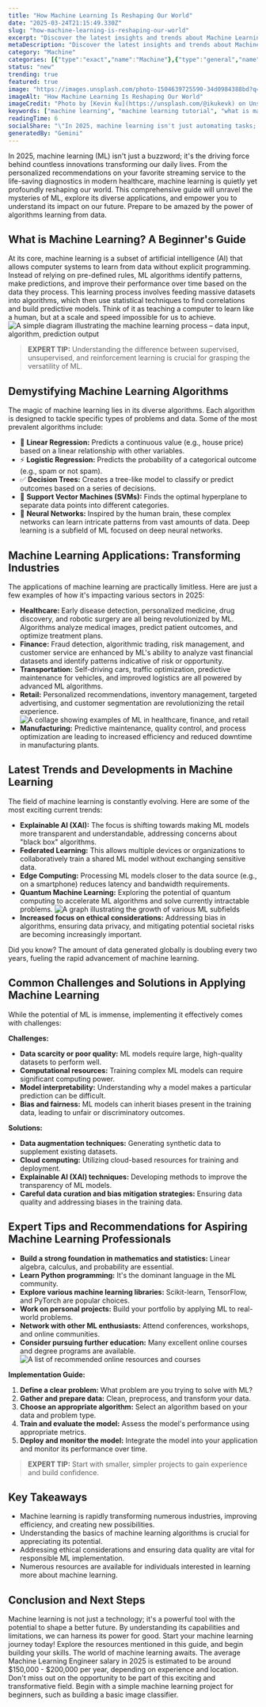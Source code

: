 ```yaml
---
title: "How Machine Learning Is Reshaping Our World"
date: "2025-03-24T21:15:49.330Z"
slug: "how-machine-learning-is-reshaping-our-world"
excerpt: "Discover the latest insights and trends about Machine Learning. This comprehensive guide covers everything you need to know about Machine Learning in 2025."
metaDescription: "Discover the latest insights and trends about Machine Learning. This comprehensive guide covers everything you need to know about Machine Learning in 2025."
category: "Machine"
categories: [{"type":"exact","name":"Machine"},{"type":"general","name":"Data Science"},{"type":"medium","name":"Artificial Intelligence"},{"type":"specific","name":"Deep Learning"},{"type":"niche","name":"Neural Networks"}]
status: "new"
trending: true
featured: true
image: "https://images.unsplash.com/photo-1504639725590-34d0984388bd?q=85&w=1200&fit=max&fm=webp&auto=compress"
imageAlt: "How Machine Learning Is Reshaping Our World"
imageCredit: "Photo by [Kevin Ku](https://unsplash.com/@ikukevk) on Unsplash"
keywords: ["machine learning", "machine learning tutorial", "what is machine learning", "machine learning algorithms", "machine learning applications", "best machine learning courses", "machine learning for beginners", "machine learning engineer salary", "apply machine learning", "machine learning projects for beginners"]
readingTime: 6
socialShare: "\"In 2025, machine learning isn't just automating tasks; it's fundamentally changing how we solve problems, make decisions, and even understand the world around us.\""
generatedBy: "Gemini"
---
```




In 2025, machine learning (ML) isn't just a buzzword; it's the driving force behind countless innovations transforming our daily lives. From the personalized recommendations on your favorite streaming service to the life-saving diagnostics in modern healthcare, machine learning is quietly yet profoundly reshaping our world. This comprehensive guide will unravel the mysteries of ML, explore its diverse applications, and empower you to understand its impact on our future.  Prepare to be amazed by the power of algorithms learning from data.

## What is Machine Learning? A Beginner's Guide

At its core, machine learning is a subset of artificial intelligence (AI) that allows computer systems to learn from data without explicit programming.  Instead of relying on pre-defined rules, ML algorithms identify patterns, make predictions, and improve their performance over time based on the data they process. This learning process involves feeding massive datasets into algorithms, which then use statistical techniques to find correlations and build predictive models.  Think of it as teaching a computer to learn like a human, but at a scale and speed impossible for us to achieve. ![A simple diagram illustrating the machine learning process – data input, algorithm, prediction output](https://images.unsplash.com/photo-1561557944-6e7860d1a7eb?q=85&w=1200&fit=max&fm=webp&auto=compress)

> **EXPERT TIP:** Understanding the difference between supervised, unsupervised, and reinforcement learning is crucial for grasping the versatility of ML.

## Demystifying Machine Learning Algorithms

The magic of machine learning lies in its diverse algorithms. Each algorithm is designed to tackle specific types of problems and data.  Some of the most prevalent algorithms include:

* 🔑 **Linear Regression:**  Predicts a continuous value (e.g., house price) based on a linear relationship with other variables.
* ⚡ **Logistic Regression:** Predicts the probability of a categorical outcome (e.g., spam or not spam).
* ✅ **Decision Trees:**  Creates a tree-like model to classify or predict outcomes based on a series of decisions.
* 🤖 **Support Vector Machines (SVMs):**  Finds the optimal hyperplane to separate data points into different categories.
* 🧠 **Neural Networks:**  Inspired by the human brain, these complex networks can learn intricate patterns from vast amounts of data.  Deep learning is a subfield of ML focused on deep neural networks.

## Machine Learning Applications: Transforming Industries

The applications of machine learning are practically limitless.  Here are just a few examples of how it's impacting various sectors in 2025:

* **Healthcare:**  Early disease detection, personalized medicine, drug discovery, and robotic surgery are all being revolutionized by ML.  Algorithms analyze medical images, predict patient outcomes, and optimize treatment plans.
* **Finance:** Fraud detection, algorithmic trading, risk management, and customer service are enhanced by ML's ability to analyze vast financial datasets and identify patterns indicative of risk or opportunity.
* **Transportation:** Self-driving cars, traffic optimization, predictive maintenance for vehicles, and improved logistics are all powered by advanced ML algorithms.
* **Retail:** Personalized recommendations, inventory management, targeted advertising, and customer segmentation are revolutionizing the retail experience. ![A collage showing examples of ML in healthcare, finance, and retail](https://images.unsplash.com/photo-1495592822108-9e6261896da8?q=85&w=1200&fit=max&fm=webp&auto=compress)
* **Manufacturing:** Predictive maintenance, quality control, and process optimization are leading to increased efficiency and reduced downtime in manufacturing plants.

##  Latest Trends and Developments in Machine Learning

The field of machine learning is constantly evolving.  Here are some of the most exciting current trends:

* **Explainable AI (XAI):**  The focus is shifting towards making ML models more transparent and understandable, addressing concerns about "black box" algorithms.
* **Federated Learning:**  This allows multiple devices or organizations to collaboratively train a shared ML model without exchanging sensitive data.
* **Edge Computing:**  Processing ML models closer to the data source (e.g., on a smartphone) reduces latency and bandwidth requirements.
* **Quantum Machine Learning:**  Exploring the potential of quantum computing to accelerate ML algorithms and solve currently intractable problems. ![A graph illustrating the growth of various ML subfields](https://images.unsplash.com/photo-1485796826113-174aa68fd81b?q=85&w=1200&fit=max&fm=webp&auto=compress)
* **Increased focus on ethical considerations:**  Addressing bias in algorithms, ensuring data privacy, and mitigating potential societal risks are becoming increasingly important.

Did you know?  The amount of data generated globally is doubling every two years, fueling the rapid advancement of machine learning.

## Common Challenges and Solutions in Applying Machine Learning

While the potential of ML is immense, implementing it effectively comes with challenges:

**Challenges:**

* **Data scarcity or poor quality:**  ML models require large, high-quality datasets to perform well.
* **Computational resources:** Training complex ML models can require significant computing power.
* **Model interpretability:**  Understanding why a model makes a particular prediction can be difficult.
* **Bias and fairness:**  ML models can inherit biases present in the training data, leading to unfair or discriminatory outcomes.

**Solutions:**

* **Data augmentation techniques:**  Generating synthetic data to supplement existing datasets.
* **Cloud computing:**  Utilizing cloud-based resources for training and deployment.
* **Explainable AI (XAI) techniques:**  Developing methods to improve the transparency of ML models.
* **Careful data curation and bias mitigation strategies:**  Ensuring data quality and addressing biases in the training data.

##  Expert Tips and Recommendations for Aspiring Machine Learning Professionals

* **Build a strong foundation in mathematics and statistics:**  Linear algebra, calculus, and probability are essential.
* **Learn Python programming:**  It's the dominant language in the ML community.
* **Explore various machine learning libraries:**  Scikit-learn, TensorFlow, and PyTorch are popular choices.
* **Work on personal projects:**  Build your portfolio by applying ML to real-world problems.
* **Network with other ML enthusiasts:**  Attend conferences, workshops, and online communities.
* **Consider pursuing further education:**  Many excellent online courses and degree programs are available. ![A list of recommended online resources and courses](https://images.unsplash.com/photo-1504639725590-34d0984388bd?q=85&w=1200&fit=max&fm=webp&auto=compress)

**Implementation Guide:**

1. **Define a clear problem:**  What problem are you trying to solve with ML?
2. **Gather and prepare data:**  Clean, preprocess, and transform your data.
3. **Choose an appropriate algorithm:**  Select an algorithm based on your data and problem type.
4. **Train and evaluate the model:**  Assess the model's performance using appropriate metrics.
5. **Deploy and monitor the model:**  Integrate the model into your application and monitor its performance over time.

> **EXPERT TIP:** Start with smaller, simpler projects to gain experience and build confidence.

## Key Takeaways

* Machine learning is rapidly transforming numerous industries, improving efficiency, and creating new possibilities.
* Understanding the basics of machine learning algorithms is crucial for appreciating its potential.
* Addressing ethical considerations and ensuring data quality are vital for responsible ML implementation.
* Numerous resources are available for individuals interested in learning more about machine learning.

## Conclusion and Next Steps

Machine learning is not just a technology; it's a powerful tool with the potential to shape a better future.  By understanding its capabilities and limitations, we can harness its power for good.  Start your machine learning journey today! Explore the resources mentioned in this guide, and begin building your skills. The world of machine learning awaits.  The average Machine Learning Engineer salary in 2025 is estimated to be around $150,000 - $200,000 per year, depending on experience and location.  Don't miss out on the opportunity to be part of this exciting and transformative field.  Begin with a simple machine learning project for beginners, such as building a basic image classifier.

